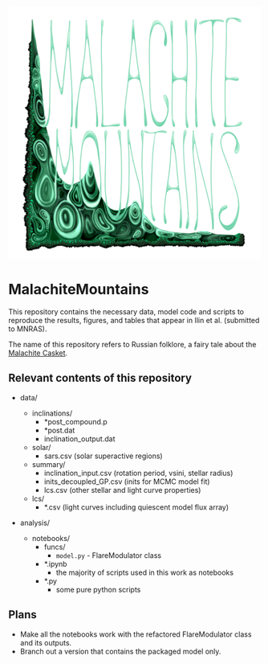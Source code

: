 ![Malachite Mountains](mm_hl.png)

# MalachiteMountains

This repository contains the necessary data, model code and scripts to reproduce the results, figures, and tables that appear in Ilin et al. (submitted to MNRAS).

The name of this repository refers to Russian folklore, a fairy tale about the [Malachite Casket](https://en.wikipedia.org/wiki/The_Malachite_Casket_(fairy_tale)).

## Relevant contents of this repository

- data/
  - inclinations/
    - *post_compound.p
    - *post.dat
    - inclination_output.dat
  - solar/
    - sars.csv (solar superactive regions)
  - summary/
    - inclination_input.csv (rotation period, vsini, stellar radius)
    - inits\_decoupled\_GP.csv (inits for MCMC model fit)
    - lcs.csv (other stellar and light curve properties)
  - lcs/
    - *.csv (light curves including quiescent model flux array)

- analysis/
  - notebooks/
    - funcs/
        - `model.py` - FlareModulator class
    - *.ipynb
        - the majority of scripts used in this work as notebooks
    - *.py
        - some pure python scripts
    
## Plans


- Make all the notebooks work with the refactored FlareModulator class and its outputs.
- Branch out a version that contains the packaged model only.
